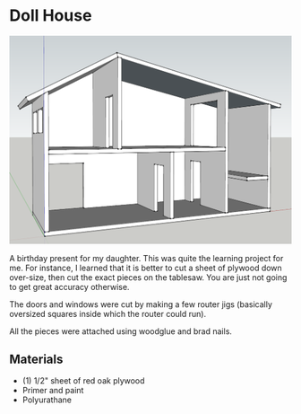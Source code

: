# Doll House #

![Dollhouse](./dollhouse.png)

A birthday present for my daughter. This was quite the learning project for me. 
For instance, I learned that it is better to cut a sheet of plywood down over-size,
then cut the exact pieces on the tablesaw. You are just not going to get great
accuracy otherwise.

The doors and windows were cut by making a few router jigs (basically oversized
squares inside which the router could run).

All the pieces were attached using woodglue and brad nails.

## Materials ##

- (1) 1/2" sheet of red oak plywood
- Primer and paint
- Polyurathane